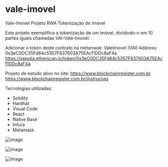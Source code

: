 # vale-imovel
Vale-Imovel Projeto RWA Tokenização de Imóvel

Este projeto exemplifica a tokenização de um imóvel, dividindo-o em 10 partes iguais chamadas VAI-Vale-Imovel.

Adicionar o token deste contrato na metamask:  ValeImovel (VAI)
Address: 0x3eC0DC35Fd64c5357F637603A75EAcf1DDc8aF4a
https://sepolia.etherscan.io/token/0x3eC0DC35Fd64c5357F637603A75EAcf1DDc8aF4a

Projeto de estudo ativo no site:
https://www.blockchainregister.com.br
https://www.blockchainregister.com.br/instrucoes

Tecnologias utilizadas:
- Solidity
- Hardhat
- Visual Code
- React
- Native Base
- Infura
- Metamask

![image](https://github.com/user-attachments/assets/bde5e9d2-3aa1-408e-9157-108bdd6872ee)

![image](https://github.com/user-attachments/assets/100c7bab-fe42-46f5-8181-bd3e8bdc4e1b)

![image](https://github.com/user-attachments/assets/a7e44239-839b-4014-a917-68e3e9309f54)





